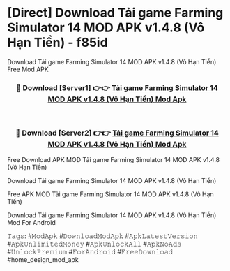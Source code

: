 # [Direct] Download Tải game Farming Simulator 14 MOD APK v1.4.8 (Vô Hạn Tiền) - f85id
Download Tải game Farming Simulator 14 MOD APK v1.4.8 (Vô Hạn Tiền) Free Mod APK

<div align="center">
<h3>🔴 Download [Server1] 👉👉 <a href="https://apk-comot.site?title=Tải_game_Farming_Simulator_14_MOD_APK_v1.4.8_(Vô_Hạn_Tiền)">Tải game Farming Simulator 14 MOD APK v1.4.8 (Vô Hạn Tiền) Mod Apk</a></h3><br>

<h3>🔴 Download [Server2] 👉👉 <a href="https://apk-comot.site?title=Tải_game_Farming_Simulator_14_MOD_APK_v1.4.8_(Vô_Hạn_Tiền)">Tải game Farming Simulator 14 MOD APK v1.4.8 (Vô Hạn Tiền) Mod Apk</a></h3>
</div>


Free Download APK MOD Tải game Farming Simulator 14 MOD APK v1.4.8 (Vô Hạn Tiền)

Download Tải game Farming Simulator 14 MOD APK v1.4.8 (Vô Hạn Tiền) 

Free APK MOD Tải game Farming Simulator 14 MOD APK v1.4.8 (Vô Hạn Tiền) 

Download Tải game Farming Simulator 14 MOD APK v1.4.8 (Vô Hạn Tiền) Mod For Android

𝚃𝚊𝚐𝚜: #𝙼𝚘𝚍𝙰𝚙𝚔 #𝙳𝚘𝚠𝚗𝚕𝚘𝚊𝚍𝙼𝚘𝚍𝙰𝚙𝚔 #𝙰𝚙𝚔𝙻𝚊𝚝𝚎𝚜𝚝𝚅𝚎𝚛𝚜𝚒𝚘𝚗 #𝙰𝚙𝚔𝚄𝚗𝚕𝚒𝚖𝚒𝚝𝚎𝚍𝙼𝚘𝚗𝚎𝚢 #𝙰𝚙𝚔𝚄𝚗𝚕𝚘𝚌𝚔𝙰𝚕𝚕 #𝙰𝚙𝚔𝙽𝚘𝙰𝚍𝚜 #𝚄𝚗𝚕𝚘𝚌𝚔𝙿𝚛𝚎𝚖𝚒𝚞𝚖 #𝙵𝚘𝚛𝙰𝚗𝚍𝚛𝚘𝚒𝚍 #𝙵𝚛𝚎𝚎𝙳𝚘𝚠𝚗𝚕𝚘𝚊𝚍 #home_design_mod_apk